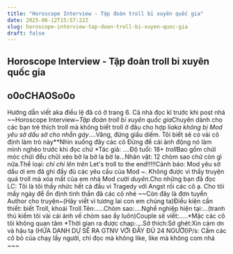 ```yaml
---
title: "Horoscope Interview - Tập đoàn troll bỉ xuyên quốc gia"
date: 2025-06-12T15:57:22Z
slug: horoscope-interview-tap-doan-troll-bi-xuyen-quoc-gia
draft: false
---
```


## Horoscope Interview - Tập đoàn troll bỉ xuyên quốc gia

## o0oCHAOSo0o

Hướng dẫn viết aka điều lệ đã có ở trang 6. Cả nhà đọc kĩ trước khi post nhá ~~Horoscope Interview~*Tập đoàn troll bỉ xuyên quốc gia*Chuyên dành cho các bạn trẻ thích troll mà không biết troll ở đâu cho hợp lí*aka không bị Mod yêu sờ dấu sờ cho nhẵn gáy*....Vâng, đừng giấu diếm. Tôi biết sẽ có vài cô định làm trò này**Nhìn xuống đây các cô  Đừng để cái ảnh động nó làm mình nghẻo trước khi đọc chứ *Tác giả: ....Độ tuổi: 18+ *troll*Bao gồm chửi móc chửi đểu chửi xéo bờ la bờ la bờ la...Nhân vật: 12 chòm sao chứ còn gì nữa.Thể loại: *chỉ chỉ lên trên* Let's troll to the end!!!!!Cảnh báo: Mod yêu sờ dấu ơi em đã ghi đầy đủ các yêu cầu của Mod ~. Không được vì thấy truyện quá troll mà xóa mất của em nhá Mod *cười duyên*.Cho những bạn đã đọc LC: Tôi là tôi thấy nhức hết cả đầu vì Tragedy với Angst rồi các cô ạ. Cho tôi mấy ngày để ổn định tinh thần đã các cô nhé ~~Còn đây là đơn tuyển Author cho truyện~(Hãy viết vì tương lai con em chúng ta)Điều kiện cần thiết: biết Troll, khoái Troll.Tên:.....Chòm sao:....Nghề nghiệp hiện tại:...(tranh thủ kiếm tôi vài cái ảnh về chòm sao ấy luôn)Couple sẽ viết:.....*Mặc các cô tôi không quan tâm *Thời gian ra được chap:....Sở thích:Sở ghét:Xin cảm ơn và hậu tạ (HỨA DANH DỰ SẼ RA GTNV VỚI ĐẦY ĐỦ 24 NGƯỜI)P/s: Cấm các cô bỏ của chạy lấy người, chỉ đọc mà không like, like mà không com nhá ~~~